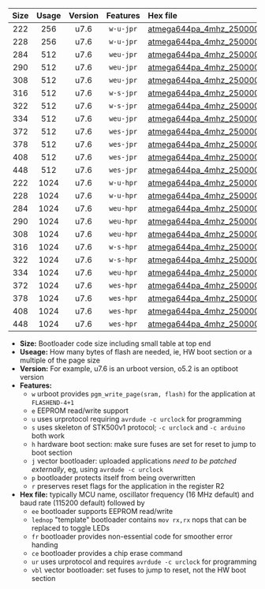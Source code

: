 |Size|Usage|Version|Features|Hex file|
|:-:|:-:|:-:|:-:|:--|
|222|256|u7.6|`w-u-jpr`|[atmega644pa_4mhz_250000bps_ur_vbl.hex](https://raw.githubusercontent.com/stefanrueger/urboot/main//atmega644pa_4mhz_250000bps_ur_vbl.hex)|
|228|256|u7.6|`w-u-jpr`|[atmega644pa_4mhz_250000bps_lednop_ur_vbl.hex](https://raw.githubusercontent.com/stefanrueger/urboot/main//atmega644pa_4mhz_250000bps_lednop_ur_vbl.hex)|
|284|512|u7.6|`weu-jpr`|[atmega644pa_4mhz_250000bps_ee_ur_vbl.hex](https://raw.githubusercontent.com/stefanrueger/urboot/main//atmega644pa_4mhz_250000bps_ee_ur_vbl.hex)|
|290|512|u7.6|`weu-jpr`|[atmega644pa_4mhz_250000bps_ee_lednop_ur_vbl.hex](https://raw.githubusercontent.com/stefanrueger/urboot/main//atmega644pa_4mhz_250000bps_ee_lednop_ur_vbl.hex)|
|308|512|u7.6|`weu-jpr`|[atmega644pa_4mhz_250000bps_ee_lednop_fr_ur_vbl.hex](https://raw.githubusercontent.com/stefanrueger/urboot/main//atmega644pa_4mhz_250000bps_ee_lednop_fr_ur_vbl.hex)|
|316|512|u7.6|`w-s-jpr`|[atmega644pa_4mhz_250000bps_vbl.hex](https://raw.githubusercontent.com/stefanrueger/urboot/main//atmega644pa_4mhz_250000bps_vbl.hex)|
|322|512|u7.6|`w-s-jpr`|[atmega644pa_4mhz_250000bps_lednop_vbl.hex](https://raw.githubusercontent.com/stefanrueger/urboot/main//atmega644pa_4mhz_250000bps_lednop_vbl.hex)|
|334|512|u7.6|`weu-jpr`|[atmega644pa_4mhz_250000bps_ee_lednop_fr_ce_ur_vbl.hex](https://raw.githubusercontent.com/stefanrueger/urboot/main//atmega644pa_4mhz_250000bps_ee_lednop_fr_ce_ur_vbl.hex)|
|372|512|u7.6|`wes-jpr`|[atmega644pa_4mhz_250000bps_ee_vbl.hex](https://raw.githubusercontent.com/stefanrueger/urboot/main//atmega644pa_4mhz_250000bps_ee_vbl.hex)|
|378|512|u7.6|`wes-jpr`|[atmega644pa_4mhz_250000bps_ee_lednop_vbl.hex](https://raw.githubusercontent.com/stefanrueger/urboot/main//atmega644pa_4mhz_250000bps_ee_lednop_vbl.hex)|
|408|512|u7.6|`wes-jpr`|[atmega644pa_4mhz_250000bps_ee_lednop_fr_vbl.hex](https://raw.githubusercontent.com/stefanrueger/urboot/main//atmega644pa_4mhz_250000bps_ee_lednop_fr_vbl.hex)|
|448|512|u7.6|`wes-jpr`|[atmega644pa_4mhz_250000bps_ee_lednop_fr_ce_vbl.hex](https://raw.githubusercontent.com/stefanrueger/urboot/main//atmega644pa_4mhz_250000bps_ee_lednop_fr_ce_vbl.hex)|
|222|1024|u7.6|`w-u-hpr`|[atmega644pa_4mhz_250000bps_ur.hex](https://raw.githubusercontent.com/stefanrueger/urboot/main//atmega644pa_4mhz_250000bps_ur.hex)|
|228|1024|u7.6|`w-u-hpr`|[atmega644pa_4mhz_250000bps_lednop_ur.hex](https://raw.githubusercontent.com/stefanrueger/urboot/main//atmega644pa_4mhz_250000bps_lednop_ur.hex)|
|284|1024|u7.6|`weu-hpr`|[atmega644pa_4mhz_250000bps_ee_ur.hex](https://raw.githubusercontent.com/stefanrueger/urboot/main//atmega644pa_4mhz_250000bps_ee_ur.hex)|
|290|1024|u7.6|`weu-hpr`|[atmega644pa_4mhz_250000bps_ee_lednop_ur.hex](https://raw.githubusercontent.com/stefanrueger/urboot/main//atmega644pa_4mhz_250000bps_ee_lednop_ur.hex)|
|308|1024|u7.6|`weu-hpr`|[atmega644pa_4mhz_250000bps_ee_lednop_fr_ur.hex](https://raw.githubusercontent.com/stefanrueger/urboot/main//atmega644pa_4mhz_250000bps_ee_lednop_fr_ur.hex)|
|316|1024|u7.6|`w-s-hpr`|[atmega644pa_4mhz_250000bps.hex](https://raw.githubusercontent.com/stefanrueger/urboot/main//atmega644pa_4mhz_250000bps.hex)|
|322|1024|u7.6|`w-s-hpr`|[atmega644pa_4mhz_250000bps_lednop.hex](https://raw.githubusercontent.com/stefanrueger/urboot/main//atmega644pa_4mhz_250000bps_lednop.hex)|
|334|1024|u7.6|`weu-hpr`|[atmega644pa_4mhz_250000bps_ee_lednop_fr_ce_ur.hex](https://raw.githubusercontent.com/stefanrueger/urboot/main//atmega644pa_4mhz_250000bps_ee_lednop_fr_ce_ur.hex)|
|372|1024|u7.6|`wes-hpr`|[atmega644pa_4mhz_250000bps_ee.hex](https://raw.githubusercontent.com/stefanrueger/urboot/main//atmega644pa_4mhz_250000bps_ee.hex)|
|378|1024|u7.6|`wes-hpr`|[atmega644pa_4mhz_250000bps_ee_lednop.hex](https://raw.githubusercontent.com/stefanrueger/urboot/main//atmega644pa_4mhz_250000bps_ee_lednop.hex)|
|408|1024|u7.6|`wes-hpr`|[atmega644pa_4mhz_250000bps_ee_lednop_fr.hex](https://raw.githubusercontent.com/stefanrueger/urboot/main//atmega644pa_4mhz_250000bps_ee_lednop_fr.hex)|
|448|1024|u7.6|`wes-hpr`|[atmega644pa_4mhz_250000bps_ee_lednop_fr_ce.hex](https://raw.githubusercontent.com/stefanrueger/urboot/main//atmega644pa_4mhz_250000bps_ee_lednop_fr_ce.hex)|

- **Size:** Bootloader code size including small table at top end
- **Useage:** How many bytes of flash are needed, ie, HW boot section or a multiple of the page size
- **Version:** For example, u7.6 is an urboot version, o5.2 is an optiboot version
- **Features:**
  + `w` urboot provides `pgm_write_page(sram, flash)` for the application at `FLASHEND-4+1`
  + `e` EEPROM read/write support
  + `u` uses urprotocol requiring `avrdude -c urclock` for programming
  + `s` uses skeleton of STK500v1 protocol; `-c urclock` and `-c arduino` both work
  + `h` hardware boot section: make sure fuses are set for reset to jump to boot section
  + `j` vector bootloader: uploaded applications *need to be patched externally*, eg, using `avrdude -c urclock`
  + `p` bootloader protects itself from being overwritten
  + `r` preserves reset flags for the application in the register R2
- **Hex file:** typically MCU name, oscillator frequency (16 MHz default) and baud rate (115200 default) followed by
  + `ee` bootloader supports EEPROM read/write
  + `lednop` "template" bootloader contains `mov rx,rx` nops that can be replaced to toggle LEDs
  + `fr` bootloader provides non-essential code for smoother error handing
  + `ce` bootloader provides a chip erase command
  + `ur` uses urprotocol and requires `avrdude -c urclock` for programming
  + `vbl` vector bootloader: set fuses to jump to reset, not the HW boot section
